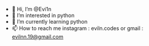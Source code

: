 - 👋 Hi, I’m @Evi1n
- 👀 I’m interested in python
- 🌱 I’m currently learning python
- 📫 How to reach me instagram : eviln.codes or gmail : evilnn.19@gmail.com

<!---
Evi1n/Evi1n is a ✨ special ✨ repository because its `README.md` (this file) appears on your GitHub profile.
You can click the Preview link to take a look at your changes.
--->
